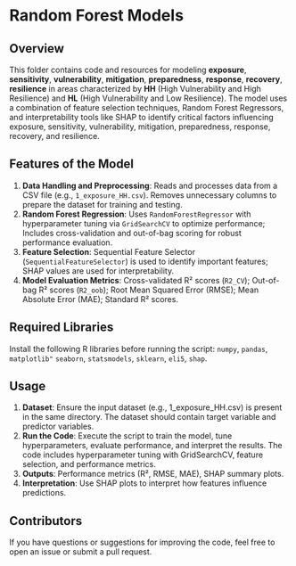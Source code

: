 # **Random Forest Models**

## **Overview**
This folder contains code and resources for modeling **exposure**, **sensitivity**, **vulnerability**, **mitigation**, **preparedness**, **response**, **recovery**, **resilience** in areas characterized by **HH** (High Vulnerability and High Resilience) and **HL** (High Vulnerability and Low Resilience). The model uses a combination of feature selection techniques, Random Forest Regressors, and interpretability tools like SHAP to identify critical factors influencing exposure, sensitivity, vulnerability, mitigation, preparedness, response, recovery, and resilience.

## **Features of the Model**
1. **Data Handling and Preprocessing**: Reads and processes data from a CSV file (e.g., `1_exposure_HH.csv`).
Removes unnecessary columns to prepare the dataset for training and testing.
2. **Random Forest Regression**: Uses `RandomForestRegressor` with hyperparameter tuning via `GridSearchCV` to optimize performance; Includes cross-validation and out-of-bag scoring for robust performance evaluation.
3. **Feature Selection**: Sequential Feature Selector (`SequentialFeatureSelector`) is used to identify important features; SHAP values are used for interpretability.
4. **Model Evaluation Metrics**: Cross-validated R² scores (`R2_CV`); Out-of-bag R² scores (`R2_oob`); Root Mean Squared Error (RMSE); Mean Absolute Error (MAE); Standard R² scores.

## **Required Libraries**
Install the following R libraries before running the script: `numpy`, `pandas`, `matplotlib"` `seaborn`, `statsmodels`, `sklearn`, `eli5`, `shap`.

## **Usage**
1. **Dataset**: Ensure the input dataset (e.g., 1_exposure_HH.csv) is present in the same directory. The dataset should contain target variable and predictor variables.
2. **Run the Code**: Execute the script to train the model, tune hyperparameters, evaluate performance, and interpret the results. The code includes hyperparameter tuning with GridSearchCV, feature selection, and performance metrics.
3. **Outputs**: Performance metrics (R², RMSE, MAE), SHAP summary plots.
4. **Interpretation**: Use SHAP plots to interpret how features influence predictions.

## **Contributors**
If you have questions or suggestions for improving the code, feel free to open an issue or submit a pull request.
